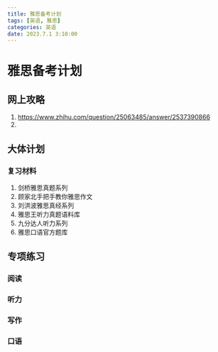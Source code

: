 ```yaml
---
title: 雅思备考计划
tags: [英语, 雅思]
categories: 英语
date: 2023.7.1 3:10:00
---
```




# 雅思备考计划

## 网上攻略

1. https://www.zhihu.com/question/25063485/answer/2537390866
2. 

## 大体计划

### 复习材料

1. 剑桥雅思真题系列
2. 顾家北手把手教你雅思作文
3. 刘洪波雅思真经系列
4. 雅思王听力真题语料库
5. 九分达人听力系列
6. 雅思口语官方题库

## 专项练习

### 阅读

### 听力

### 写作

### 口语